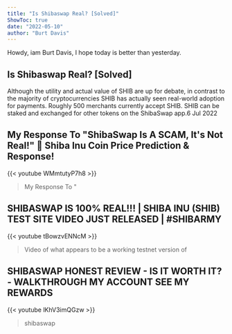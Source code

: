 ```yaml
---
title: "Is Shibaswap Real? [Solved]"
ShowToc: true 
date: "2022-05-10"
author: "Burt Davis" 
---
```


Howdy, iam Burt Davis, I hope today is better than yesterday.
## Is Shibaswap Real? [Solved]
Although the utility and actual value of SHIB are up for debate, in contrast to the majority of cryptocurrencies SHIB has actually seen real-world adoption for payments. Roughly 500 merchants currently accept SHIB. SHIB can be staked and exchanged for other tokens on the ShibaSwap app.6 Jul 2022

## My Response To "ShibaSwap Is A SCAM, It's Not Real!" 🚨 Shiba Inu Coin Price Prediction & Response!
{{< youtube WMmtutyP7h8 >}}
>My Response To "

## SHIBASWAP IS 100% REAL!!! | SHIBA INU (SHIB) TEST SITE VIDEO JUST RELEASED | #SHIBARMY
{{< youtube tBowzvENNcM >}}
>Video of what appears to be a working testnet version of 

## SHIBASWAP HONEST REVIEW - IS IT WORTH IT?  - WALKTHROUGH MY ACCOUNT SEE MY REWARDS
{{< youtube lKhV3imQGzw >}}
>shibaswap

